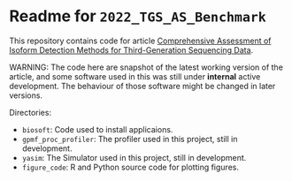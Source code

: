 # Readme for `2022_TGS_AS_Benchmark`

This repository contains code for article [Comprehensive Assessment of Isoform Detection Methods for Third-Generation Sequencing Data](https://doi.org/10.21203/rs.3.rs-2156731/v1).

WARNING: The code here are snapshot of the latest working version of the article, and some software used in this was still under **internal** active development. The behaviour of those software might be changed in later versions.

Directories:

- `biosoft`: Code used to install applicaions.
- `gpmf_proc_profiler`: The profiler used in this project, still in development.
- `yasim`: The Simulator used in this project, still in development.
- `figure_code`: R and Python source code for plotting figures.
